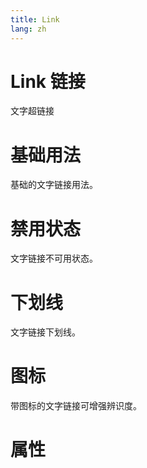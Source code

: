 ```yaml
---
title: Link
lang: zh
---
```


<script setup lang="ts">
  import props from "../../../example/link/description/zh-props.ts";
  import slots from "../../../example/link/description/zh-slots.ts";
</script>


# Link 链接

文字超链接

# 基础用法

基础的文字链接用法。


<demo src="../../../example/link/base.vue"></demo>

# 禁用状态 
文字链接不可用状态。

<demo src="../../../example/link/disabled.vue"></demo>


# 下划线 
文字链接下划线。

<demo src="../../../example/link/underline.vue"></demo>

# 图标
带图标的文字链接可增强辨识度。

<demo src="../../../example/link/iconlink.vue"></demo>

# 属性

<table-block type="propsZh" :data="props"></table-block>
